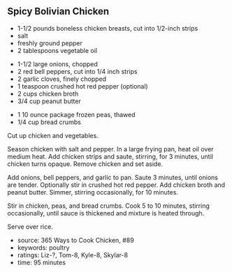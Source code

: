 Spicy Bolivian Chicken
----------------------

- 1-1/2 pounds boneless chicken breasts, cut into 1/2-inch strips
- salt
- freshly ground pepper
- 2 tablespoons vegetable oil
<!-- -->
- 1-1/2 large onions, chopped
- 2 red bell peppers, cut into 1/4 inch strips
- 2 garlic cloves, finely chopped
- 1 teaspoon crushed hot red pepper (optional)
- 2 cups chicken broth
- 3/4 cup peanut butter
<!-- -->
- 1 10 ounce package frozen peas, thawed
- 1/4 cup bread crumbs

Cut up chicken and vegetables.

Season chicken with salt and pepper.  In a large frying pan, heat oil
over medium heat.  Add chicken strips and saute, stirring, for 3
minutes, until chicken turns opaque.  Remove chicken and set aside.

Add onions, bell peppers, and garlic to pan.  Saute 3 minutes, until
onions are tender.  Optionally stir in crushed hot red pepper.  Add
chicken broth and peanut butter.  Simmer, stirring occasionally, for
10 minutes.

Stir in chicken, peas, and bread crumbs.  Cook 5 to 10 minutes,
stirring occasionally, until sauce is thickened and mixture is heated
through.

Serve over rice.

- source: 365 Ways to Cook Chicken, #89
- keywords: poultry
- ratings: Liz-?, Tom-8, Kyle-8, Skylar-8
- time: 95 minutes
